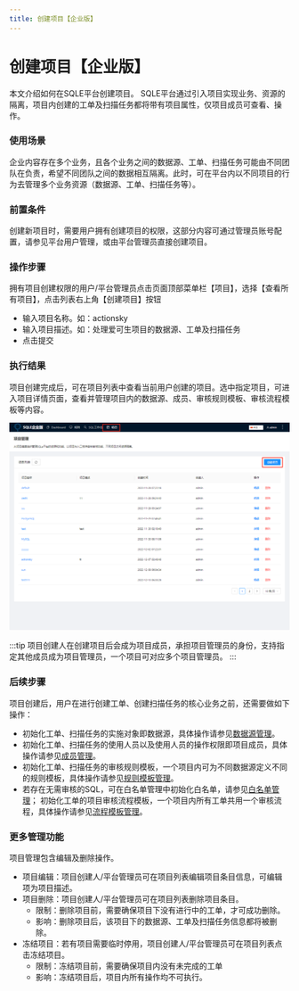 ```yaml
---
title: 创建项目【企业版】
---
```

# 创建项目【企业版】

本文介绍如何在SQLE平台创建项目。
SQLE平台通过引入项目实现业务、资源的隔离，项目内创建的工单及扫描任务都将带有项目属性，仅项目成员可查看、操作。

### 使用场景
企业内容存在多个业务，且各个业务之间的数据源、工单、扫描任务可能由不同团队在负责，希望不同团队之间的数据相互隔离。此时，可在平台内以不同项目的行为去管理多个业务资源（数据源、工单、扫描任务等）。

### 前置条件
创建新项目时，需要用户拥有创建项目的权限，这部分内容可通过管理员账号配置，请参见平台用户管理，或由平台管理员直接创建项目。

### 操作步骤
拥有项目创建权限的用户/平台管理员点击页面顶部菜单栏【项目】，选择【查看所有项目】，点击列表右上角【创建项目】按钮

* 输入项目名称。如：actionsky
* 输入项目描述。如：处理爱可生项目的数据源、工单及扫描任务
* 点击提交

### 执行结果
项目创建完成后，可在项目列表中查看当前用户创建的项目。选中指定项目，可进入项目详情页面，查看并管理项目内的数据源、成员、审核规则模板、审核流程模板等内容。

![项目列表](./img/project-list.png)

:::tip
项目创建人在创建项目后会成为项目成员，承担项目管理员的身份，支持指定其他成员成为项目管理员，一个项目可对应多个项目管理员。
:::

### 后续步骤
项目创建后，用户在进行创建工单、创建扫描任务的核心业务之前，还需要做如下操作： 
* 初始化工单、扫描任务的实施对象即数据源，具体操作请参见[数据源管理](instance-manager.md)。
* 初始化工单、扫描任务的使用人员以及使用人员的操作权限即项目成员，具体操作请参见[成员管理](group_member.md)。
* 初始化工单、扫描任务的审核规则模板，一个项目内可为不同数据源定义不同的规则模板，具体操作请参见[规则模板管理](rule-template-manager.md)。
* 若存在无需审核的SQL，可在白名单管理中初始化白名单，请参见[白名单管理](whitelist-manager.md)；
初始化工单的项目审核流程模板，一个项目内所有工单共用一个审核流程，具体操作请参见[流程模板管理](workflow-template-manager.md)。

### 更多管理功能
项目管理包含编辑及删除操作。
* 项目编辑：项目创建人/平台管理员可在项目列表编辑项目条目信息，可编辑项为项目描述。
* 项目删除：项目创建人/平台管理员可在项目列表删除项目条目。
  * 限制：删除项目前，需要确保项目下没有进行中的工单，才可成功删除。
  * 影响：删除项目后，该项目下的数据源、工单及扫描任务信息都将被删除。
* 冻结项目：若有项目需要临时停用，项目创建人/平台管理员可在项目列表点击冻结项目。
  * 限制：冻结项目前，需要确保项目内没有未完成的工单
  * 影响：冻结项目后，项目内所有操作均不可执行。




